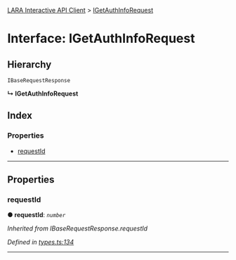 [LARA Interactive API Client](../README.md) > [IGetAuthInfoRequest](../interfaces/igetauthinforequest.md)

# Interface: IGetAuthInfoRequest

## Hierarchy

 `IBaseRequestResponse`

**↳ IGetAuthInfoRequest**

## Index

### Properties

* [requestId](igetauthinforequest.md#requestid)

---

## Properties

<a id="requestid"></a>

###  requestId

**● requestId**: *`number`*

*Inherited from IBaseRequestResponse.requestId*

*Defined in [types.ts:134](../../../lara-typescript/src/interactive-api-client/types.ts#L134)*

___

